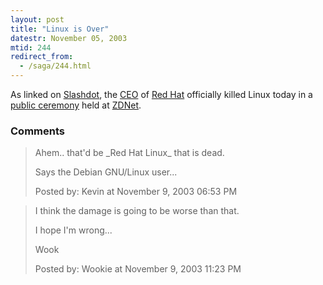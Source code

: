 ```yaml
---
layout: post
title: "Linux is Over"
datestr: November 05, 2003
mtid: 244
redirect_from:
  - /saga/244.html
---
```


As linked on <a href="http://slashdot.org/article.pl?sid=03/11/04/2312225">Slashdot</a>,
the <a href="http://www.redhat.com/about/corporate/team/szulik.html"
title="Matthew J. Szulik">CEO</a> of <a href="http://www.redhat.com/">Red Hat</a>
officially killed Linux today in a
<a href="http://zdnet.com.com/2100-1104_2-5101690.html"
title="Red Hat: Stick with Windows at home">public ceremony</a> held at
<a href="http://zdnet.com.com/2100-1104_2-5101690.html" title="ZDNet">ZDNet</a>.

### Comments

<blockquote>
Ahem.. that'd be _Red Hat Linux_ that is dead.

Says the Debian GNU/Linux user...<br />

<div class="comment-meta">Posted by: Kevin at November  9, 2003 06:53 PM</div> </blockquote>

<blockquote>
I think the damage is going to be worse than that.

I hope I'm wrong...

Wook
<div class="comment-meta">Posted by: Wookie at November  9, 2003 11:23 PM</div> </blockquote>

